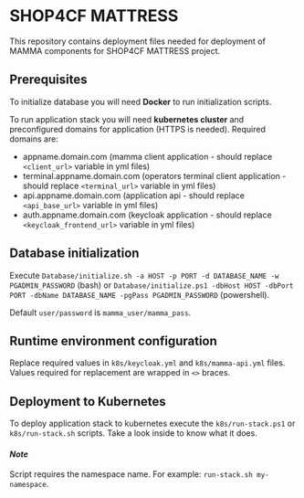 # SHOP4CF MATTRESS

This repository contains deployment files needed for deployment of MAMMA components for SHOP4CF MATTRESS project.

## Prerequisites

To initialize database you will need **Docker** to run initialization scripts.

To run application stack you will need **kubernetes cluster** and preconfigured domains for application (HTTPS is needed).
Required domains are:
* appname.domain.com (mamma client application - should replace ``<client_url>`` variable in yml files)
* terminal.appname.domain.com (operators terminal client application - should replace ``<terminal_url>`` variable in yml files)
* api.appname.domain.com (application api - should replace ``<api_base_url>`` variable in yml files)
* auth.appname.domain.com (keycloak application - should replace ``<keycloak_frontend_url>`` variable in yml files)

## Database initialization

Execute ``Database/initialize.sh -a HOST -p PORT -d DATABASE_NAME -w PGADMIN_PASSWORD`` (bash) or ``Database/initialize.ps1 -dbHost HOST -dbPort PORT -dbName DATABASE_NAME -pgPass PGADMIN_PASSWORD`` (powershell).

Default ``user/password`` is ``mamma_user/mamma_pass``.

## Runtime environment configuration

Replace required values in ``k8s/keycloak.yml`` and ``k8s/mamma-api.yml`` files. Values required for replacement are wrapped in ``<>`` braces.

## Deployment to Kubernetes

To deploy application stack to kubernetes execute the ``k8s/run-stack.ps1`` or ``k8s/run-stack.sh`` scripts. 
Take a look inside to know what it does.

#### _Note_

Script requires the namespace name. For example: ``run-stack.sh my-namespace``.
